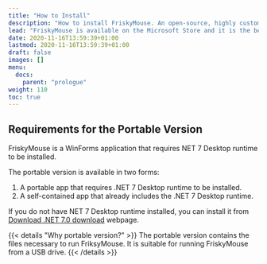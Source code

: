 ```yaml
---
title: "How to Install"
description: "How to install FriskyMouse. An open-source, highly customizable mouse highlighter for Windows."
lead: "FriskyMouse is available on the Microsoft Store and it is the best source to install the app. However, FriskyMouse is also available as a portable application."
date: 2020-11-16T13:59:39+01:00
lastmod: 2020-11-16T13:59:39+01:00
draft: false
images: []
menu:
  docs:
    parent: "prologue"
weight: 110
toc: true
---
```


## Requirements for the Portable Version

FriskyMouse is a WinForms application that requires NET 7 Desktop runtime to be installed.

The portable version is available in two forms:

1. A portable app that requires .NET 7 Desktop runtime to be installed.
2. A self-contained app that already includes the .NET 7 Desktop runtime.

If you do not have NET 7 Desktop runtime installed, you can install it from [Download .NET 7.0 download](https://dotnet.microsoft.com/en-us/download/dotnet/7.0) webpage.

{{< details "Why portable version?" >}}
The portable version contains the files necessary to run FriksyMouse. It is suitable for running FriskyMouse from a USB drive.
{{< /details >}}
